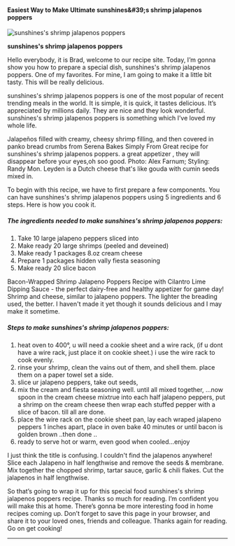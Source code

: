             

#### Easiest Way to Make Ultimate sunshines&amp;#39;s shrimp jalapenos poppers

![sunshines's shrimp jalapenos poppers](https://img-global.cpcdn.com/recipes/6373818167721984/751x532cq70/sunshiness-shrimp-jalapenos-poppers-recipe-main-photo.jpg)

**sunshines's shrimp jalapenos poppers**

Hello everybody, it is Brad, welcome to our recipe site. Today, I’m gonna show you how to prepare a special dish, sunshines's shrimp jalapenos poppers. One of my favorites. For mine, I am going to make it a little bit tasty. This will be really delicious.

sunshines's shrimp jalapenos poppers is one of the most popular of recent trending meals in the world. It is simple, it is quick, it tastes delicious. It’s appreciated by millions daily. They are nice and they look wonderful. sunshines's shrimp jalapenos poppers is something which I’ve loved my whole life.

Jalapeños filled with creamy, cheesy shrimp filling, and then covered in panko bread crumbs from Serena Bakes Simply From Great recipe for sunshines's shrimp jalapenos poppers. a great appetizer , they will disappear before your eyes,oh soo good. Photo: Alex Farnum; Styling: Randy Mon. Leyden is a Dutch cheese that's like gouda with cumin seeds mixed in.

To begin with this recipe, we have to first prepare a few components. You can have sunshines's shrimp jalapenos poppers using 5 ingredients and 6 steps. Here is how you cook it.

##### The ingredients needed to make sunshines's shrimp jalapenos poppers:

1.  Take 10 large jalapeno peppers sliced into
2.  Make ready 20 large shrimps (peeled and deveined)
3.  Make ready 1 packages 8.oz cream cheese
4.  Prepare 1 packages hidden vally fiesta seasoning
5.  Make ready 20 slice bacon

Bacon-Wrapped Shrimp Jalapeno Poppers Recipe with Cilantro Lime Dipping Sauce - the perfect dairy-free and healthy appetizer for game day! Shrimp and cheese, similar to jalapeno poppers. The lighter the breading used, the better. I haven't made it yet though it sounds delicious and I may make it sometime.

##### Steps to make sunshines's shrimp jalapenos poppers:

1.  heat oven to 400°, u will need a cookie sheet and a wire rack, (if u dont have a wire rack, just place it on cookie sheet.) i use the wire rack to cook evenly.
2.  rinse your shrimp, clean the vains out of them, and shell them. place them on a paper towel set a side.
3.  slice ur jalapeno peppers, take out seeds,
4.  mix the cream and fiesta seasoning well. until all mixed together, …now spoon in the cream cheese mixtrue into each half jalapeno peppers, put a shrimp on the cream cheese then wrap each stuffed pepper with a slice of bacon. till all are done.
5.  place the wire rack on the cookie sheet pan, lay each wraped jalapeno peppers 1 inches apart, place in oven bake 40 minutes or until bacon is golden brown ..then done ..
6.  ready to serve hot or warm, even good when cooled…enjoy

I just think the title is confusing. I couldn't find the jalapenos anywhere! Slice each Jalapeno in half lengthwise and remove the seeds & membrane. Mix together the chopped shrimp, tartar sauce, garlic & chili flakes. Cut the jalapenos in half lengthwise.

So that’s going to wrap it up for this special food sunshines's shrimp jalapenos poppers recipe. Thanks so much for reading. I’m confident you will make this at home. There’s gonna be more interesting food in home recipes coming up. Don’t forget to save this page in your browser, and share it to your loved ones, friends and colleague. Thanks again for reading. Go on get cooking!

* * *